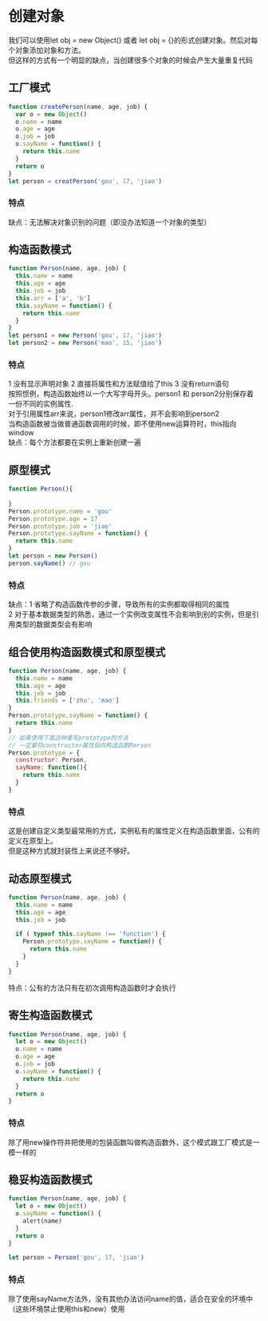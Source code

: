# 创建对象

我们可以使用let obj = new Object() 或者 let obj = {}的形式创建对象。然后对每个对象添加对象和方法。  
但这样的方式有一个明显的缺点，当创建很多个对象的时候会产生大量重复代码  

## 工厂模式

```js
function createPerson(name, age, job) {
  var o = new Object()
  o.name = name
  o.age = age
  o.job = job
  o.sayName = function() {
    return this.name
  }
  return o
}
let person = creatPerson('gou', 17, 'jiao')
```
### 特点
缺点：无法解决对象识别的问题（即没办法知道一个对象的类型）

## 构造函数模式

```js
function Person(name, age, job) {
  this.name = name
  this.age = age
  this.job = job
  this.arr = ['a', 'b']
  this.sayName = function() {
    return this.name
  }
}
let person1 = new Person('gou', 17, 'jiao')
let person2 = new Person('mao', 15, 'jiao')
```
### 特点
1 没有显示声明对象 2 直接将属性和方法赋值给了this 3 没有return语句   
按照惯例，构造函数始终以一个大写字母开头。person1 和 person2分别保存着一份不同的实例属性.   
对于引用属性arr来说，person1修改arr属性，并不会影响到person2   
当构造函数被当做普通函数调用的时候，即不使用new运算符时，this指向window   
缺点：每个方法都要在实例上重新创建一遍

## 原型模式

```js
function Person(){
  
}
Person.prototype.name = 'gou'
Person.prototype.age = 17
Person.prototype.job = 'jiao'
Person.prototype.sayName = function() {
  return this.name
}
let person = new Person()
person.sayName() // gou
```
### 特点
缺点：1 省略了构造函数传参的步骤，导致所有的实例都取得相同的属性   
2 对于基本数据类型的熟悉，通过一个实例改变属性不会影响到别的实例，但是引用类型的数据类型会有影响

## 组合使用构造函数模式和原型模式

```js
function Person(name, age, job) {
  this.name = name
  this.age = age
  this.job = job
  this.friends = ['zhu', 'mao']
}
Person.prototype.sayName = function() {
  return this.name 
}
// 如果使用下面这种重写prototype的方法
// 一定要将constructor属性指向构造函数Person
Person.prototype = {
  constructor: Person,
  sayName: function(){
    return this.name
  }
}
```
### 特点

这是创建自定义类型最常用的方式，实例私有的属性定义在构造函数里面，公有的定义在原型上。   
但是这种方式就封装性上来说还不够好。

## 动态原型模式

```js
function Person(name, age, job) {
  this.name = name
  this.age = age
  this.job = job

  if ( typeof this.sayName !== 'function') {
    Person.prototype.sayName = function() {
      return this.name
    }
  }
}
```
特点：公有的方法只有在初次调用构造函数时才会执行

## 寄生构造函数模式

```js
function Person(name, age, job) {
  let o = new Object()
  o.name = name
  o.age = age
  o.job = job
  o.sayName = function() {
    return this.name
  }
  return o
}
```

### 特点

除了用new操作符并把使用的包装函数叫做构造函数外，这个模式跟工厂模式是一模一样的

## 稳妥构造函数模式

```js
function Person(name, age, job) {
  let o = new Object()
  o.sayName = function() {
    alert(name)
  }
  return o
}

let person = Person('gou', 17, 'jiao')
```

### 特点

除了使用sayName方法外，没有其他办法访问name的值，适合在安全的环境中（这些环境禁止使用this和new）使用

